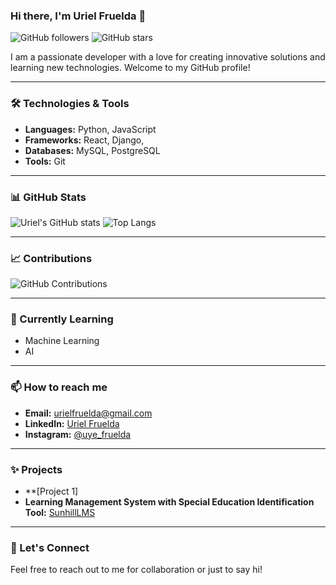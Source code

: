 ### Hi there, I'm Uriel Fruelda 👋

![GitHub followers](https://img.shields.io/github/followers/urielfruelda?label=Follow&style=social)
![GitHub stars](https://img.shields.io/github/stars/urielfruelda?style=social)

I am a passionate developer with a love for creating innovative solutions and learning new technologies. Welcome to my GitHub profile!

---

### 🛠️ Technologies & Tools
- **Languages:** Python, JavaScript
- **Frameworks:** React, Django,
- **Databases:** MySQL, PostgreSQL
- **Tools:** Git

---

### 📊 GitHub Stats
![Uriel's GitHub stats](https://github-readme-stats.vercel.app/api?username=urielfruelda&show_icons=true&theme=radical)
![Top Langs](https://github-readme-stats.vercel.app/api/top-langs/?username=urielfruelda&layout=compact&theme=radical)

---

### 📈 Contributions
![GitHub Contributions](https://github-readme-streak-stats.herokuapp.com/?user=urielfruelda&theme=radical)

---

### 🌱 Currently Learning
- Machine Learning
- AI

---

### 📫 How to reach me
- **Email:** urielfruelda@gmail.com
- **LinkedIn:** [Uriel Fruelda](https://www.linkedin.com/in/urielfruelda)
- **Instagram:** [@uye_fruelda](https://www.instagram.com/uye_fruelda/profilecard/?igsh=MWVzMzJzcmIyYmw1Yg==)

---

### ✨ Projects
- **[Project 1]
- **Learning Management System with Special Education Identification Tool:** [SunhillLMS](https://sunhilllms.online/)
---

### 💬 Let's Connect
Feel free to reach out to me for collaboration or just to say hi!

